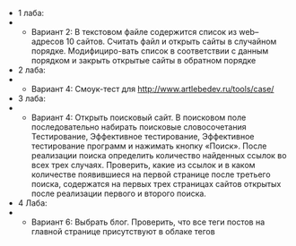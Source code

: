 - 1 лаба:
- - Вариант 2: В текстовом файле содержится список из web–адресов 10 сайтов. Считать файл и открыть сайты в случайном порядке.            Модифициро-вать список в соответствии с данным порядком и закрыть открытые сайты в обратном порядке
- 2 лаба:
- - Вариант 4: Смоук-тест для http://www.artlebedev.ru/tools/case/ 
- 3 лаба:
- - Вариант 4: Открыть поисковый сайт. В поисковом поле последовательно набирать поисковые словосочетания Тестирование, Эффективное тестирование, Эффективное тестирование программ и нажимать кнопку «Поиск».  После реализации поиска определить количество найденных ссылок во всех трех случаях. Проверить, какие из ссылок и в каком количестве появившиеся на первой странице после третьего поиска, содержатся на первых трех страницах сайтов открытых после реализации  первого и второго поиска. 
- 4 Лаба: 
- - Вариант 6: Выбрать блог. Проверить, что все теги постов на главной странице присутствуют в облаке тегов
